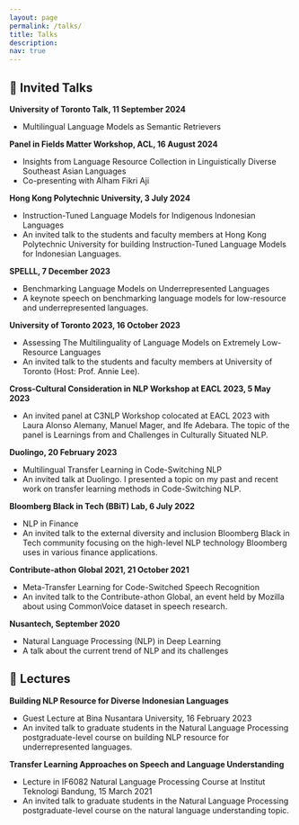 ```yaml
---
layout: page
permalink: /talks/
title: Talks
description: 
nav: true
---
```


## 🎤 Invited Talks
**University of Toronto Talk, 11 September 2024**
- Multilingual Language Models as Semantic Retrievers

**Panel in Fields Matter Workshop, ACL, 16 August 2024**
- Insights from Language Resource Collection in Linguistically Diverse Southeast Asian Languages
- Co-presenting with Alham Fikri Aji

**Hong Kong Polytechnic University, 3 July 2024**
- Instruction-Tuned Language Models for Indigenous Indonesian Languages
- An invited talk to the students and faculty members at Hong Kong Polytechnic University for building Instruction-Tuned Language Models for Indonesian Languages.

**SPELLL, 7 December 2023**
- Benchmarking Language Models on Underrepresented Languages
- A keynote speech on benchmarking language models for low-resource and underrepresented languages.

**University of Toronto 2023, 16 October 2023**
- Assessing The Multilinguality of Language Models on Extremely Low-Resource Languages
- An invited talk to the students and faculty members at University of Toronto (Host: Prof. Annie Lee).

**Cross-Cultural Consideration in NLP Workshop at EACL 2023, 5 May 2023**
- An invited panel at C3NLP Workshop colocated at EACL 2023 with Laura Alonso Alemany, Manuel Mager, and Ife Adebara. The topic of the panel is Learnings from and Challenges in Culturally Situated NLP.

**Duolingo, 20 February 2023**
- Multilingual Transfer Learning in Code-Switching NLP
- An invited talk at Duolingo. I presented a topic on my past and recent work on transfer learning methods in Code-Switching NLP.

**Bloomberg Black in Tech (BBiT) Lab, 6 July 2022**
- NLP in Finance
- An invited talk to the external diversity and inclusion Bloomberg Black in Tech community focusing on the high-level NLP technology Bloomberg uses in various finance applications.

**Contribute-athon Global 2021, 21 October 2021**
- Meta-Transfer Learning for Code-Switched Speech Recognition
- An invited talk to the Contribute-athon Global, an event held by Mozilla about using CommonVoice dataset in speech research.

**Nusantech, September 2020**
- Natural Language Processing (NLP) in Deep Learning
- A talk about the current trend of NLP and its challenges


## 🏫 Lectures
**Building NLP Resource for Diverse Indonesian Languages**
- Guest Lecture at Bina Nusantara University, 16 February 2023
- An invited talk to graduate students in the Natural Language Processing postgraduate-level course on building NLP resource for underrepresented languages.

**Transfer Learning Approaches on Speech and Language Understanding**
- Lecture in IF6082 Natural Language Processing Course at Institut Teknologi Bandung, 15 March 2021
- An invited talk to graduate students in the Natural Language Processing postgraduate-level course on the natural language understanding topic.